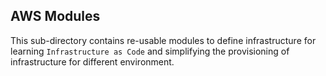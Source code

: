 ## AWS Modules

This sub-directory contains re-usable modules to define infrastructure for learning `Infrastructure as Code` and simplifying the provisioning of infrastructure for different environment.
